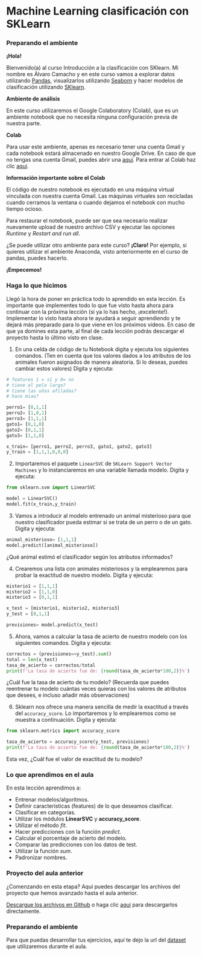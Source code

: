 # Machine Learning clasificación con SKLearn

### Preparando el ambiente

**¡Hola!**

Bienvenido(a) al curso Introducción a la clasificación con SKlearn. Mi nombre es Álvaro Camacho y en este curso vamos a explorar datos utilizando [Pandas](https://pandas.pydata.org/pandas-docs/stable/ "Pandas"), visualizarlos utilizando [Seaborn](http://seaborn.pydata.org/introduction.html "Seaborn") y hacer modelos de clasificación utilizando [SKlearn](https://scikit-learn.org/stable/ "SKlearn").

**Ambiente de análisis**

En este curso utilizaremos el Google Colaboratory (Colab), que es un ambiente notebook que no necesita ninguna configuración previa de nuestra parte.

**Colab**

Para usar este ambiente, apenas es necesario tener una cuenta Gmail y cada notebook estará almacenado en nuestro Google Drive. En caso de que no tengas una cuenta Gmail, puedes abrir una [aquí](https://accounts.google.com/signup/v2/webcreateaccount?flowName=GlifWebSignIn&flowEntry=SignUp "aquí"). Para entrar al Colab haz clic [aquí](https://colab.research.google.com/ "aquí").

**Información importante sobre el Colab**

El código de nuestro notebook es ejecutado en una máquina virtual vinculada con nuestra cuenta Gmail. Las máquinas virtuales son recicladas cuando cerramos la ventana o cuando dejamos el notebook con mucho tiempo ocioso.

Para restaurar el notebook, puede ser que sea necesario realizar nuevamente upload de nuestro archivo CSV y ejecutar las opciones *Runtime* y *Restart and run all*.

¿Se puede utilizar otro ambiente para este curso? **¡Claro!** Por ejemplo, si quieres utilizar el ambiente Anaconda, visto anteriormente en el curso de pandas, puedes hacerlo.

**¡Empecemos!**

### Haga lo que hicimos
Llegó la hora de poner en práctica todo lo aprendido en esta lección. Es importante que implementes todo lo que fue visto hasta ahora para continuar con la próxima lección (si ya lo has hecho, ¡excelente!). Implementar lo visto hasta ahora te ayudará a seguir aprendiendo y te dejará más preparado para lo que viene en los próximos videos. En caso de que ya domines esta parte, al final de cada lección podrás descargar el proyecto hasta lo último visto en clase.

1. En una celda de código de tu Notebook digita y ejecuta los siguientes comandos. (Ten en cuenta que los valores dados a los atributos de los animales fueron asignados de manera aleatoria. Si lo deseas, puedes cambiar estos valores) Digita y ejecuta:

```python
# features 1 = sí y 0= no
# tiene el pelo largo?
# tiene las uñas afiladas?
# hace miau?

perro1= [0,1,1]
perro2= [1,0,1]
perro3= [1,1,1]
gato1= [0,1,0]
gato2= [0,1,1]
gato3= [1,1,0]

x_train= [perro1, perro2, perro3, gato1, gato2, gato3]
y_train = [1,1,1,0,0,0]
```

2. Importaremos el paquete `LinearSVC` de `SKLearn Support Vector Machines` y lo instanciaremos en una variable llamada modelo. Digita y ejecuta:

```python
from sklearn.svm import LinearSVC

model = LinearSVC()
model.fit(x_train,y_train)
```

3. Vamos a introducir al modelo entrenado un animal misterioso para que nuestro clasificador pueda estimar si se trata de un perro o de un gato. Digita y ejecuta:
```python
animal_misterioso= [1,1,1]
model.predict([animal_misterioso])
```
¿Qué animal estimó el clasificador según los atributos informados?

4. Crearemos una lista con animales misteriosos y la emplearemos para probar la exactitud de nuestro modelo. Digita y ejecuta:
```python
misterio1 = [1,1,1]
misterio2 = [1,1,0]
misterio3 = [0,1,1]

x_test = [misterio1, misterio2, misterio3]
y_test = [0,1,1]

previsiones= model.predict(x_test)
```

5. Ahora, vamos a calcular la tasa de acierto de nuestro modelo con los siguientes comandos. Digita y ejecuta:
```python
correctos = (previsiones==y_test).sum()
total = len(x_test)
tasa_de_acierto = correctos/total
print(f'La tasa de acierto fue de: {round(tasa_de_acierto*100,2)}%')
```
¿Cuál fue la tasa de acierto de tu modelo? (Recuerda que puedes reentrenar tu modelo cuántas veces quieras con los valores de atributos que desees, e incluso añadir más observaciones)

6. Sklearn nos ofrece una manera sencilla de medir la exactitud a través del `accuracy_score`. Lo importaremos y lo emplearemos como se muestra a continuación. Digita y ejecuta:
```python
from sklearn.metrics import accuracy_score

tasa_de_acierto = accuracy_score(y_test, previsiones)
print(f'La tasa de acierto fue de: {round(tasa_de_acierto*100,2)}%')
```

Esta vez, ¿Cuál fue el valor de exactitud de tu modelo?

### Lo que aprendimos en el aula

En esta lección aprendimos a:

- Entrenar modelos/algoritmos.
- Definir características (features) de lo que deseamos clasificar.
- Clasificar en categorías.
- Utilizar los módulos **LinearSVC** y **accuracy_score**.
- Utilizar el método *fit*.
- Hacer predicciones con la función *predict*.
- Calcular el porcentaje de acierto del modelo.
- Comparar las predicciones con los datos de test.
- Utilizar la función *sum*.
- Padronizar nombres.

### Proyecto del aula anterior

¿Comenzando en esta etapa? Aquí puedes descargar los archivos del proyecto que hemos avanzado hasta el aula anterior.

[Descargue los archivos en Github](https://github.com/alura-es-cursos/1918-machine-learning-clasificacion-con-sklearn/blob/aula-2/ML_clasificacion_con_SKLearn.ipynb "Descargue los archivos en Github") o haga clic [aquí](https://github.com/alura-es-cursos/1918-machine-learning-clasificacion-con-sklearn/archive/refs/heads/aula-2.zip "aquí") para descargarlos directamente.

### Preparando el ambiente

Para que puedas desarrollar tus ejercicios, aquí te dejo la url del [dataset](https://gist.githubusercontent.com/ahcamachod/38673f75b54ec62ffc290eff8e7c716e/raw/6eaa07e199d9f668bf94a034cb84dac58c82fa4f/tracking.csv "dataset") que utilizaremos durante el aula.